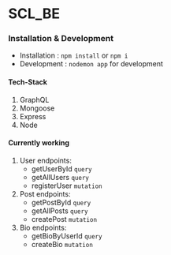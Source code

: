 # SCL_BE
### Installation & Development

- Installation : `npm install` or `npm i`
- Development : `nodemon app` for development

#### Tech-Stack
1. GraphQL
2. Mongoose
3. Express
4. Node

#### Currently working
1. User endpoints:
    - getUserById `query`
    - getAllUsers `query`
    - registerUser `mutation`
2. Post endpoints:
    - getPostById `query`
    - getAllPosts `query`
    - createPost `mutation`
3. Bio endpoints:
    - getBioByUserId `query`
    - createBio `mutation`